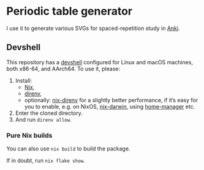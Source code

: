 # Periodic table generator

I use it to generate various SVGs for spaced-repetition study in [Anki](https://apps.ankiweb.net/).

## Devshell

This repository has a [devshell](https://github.com/numtide/devshell) configured for Linux and macOS machines, both x86-64, and AArch64. To use it, please:

1. Install:
    * [Nix](https://nixos.org/download/),
    * [direnv](https://direnv.net/),
    * optionally: [nix-direnv](https://github.com/nix-community/nix-direnv) for a slightly better performance, if it’s easy for you to enable, e.g. on NixOS, [nix-darwin](https://github.com/LnL7/nix-darwin), using [home-manager](https://github.com/nix-community/home-manager) etc.
2. Enter the cloned directory.
3. And run `direnv allow`.

### Pure Nix builds

You can also use `nix build` to build the package.

If in doubt, run `nix flake show`.
